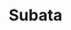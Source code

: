 ---
home: true
icon: home
title: Subata
heroImage: /assets/logo.ico
bgImage:
bgImageDark: 
bgImageStyle:
  background-attachment: fixed
heroText: Subata
tagline: 宇宙无敌攻略
actions:
  - text: 游戏攻略
    link: ./main/index.html

  - text: 下载客户端v2.1.3
    type: primary
    # link: /

highlights:
  - header: 启动器v2.1.3
    image: /assets/image/subata.png
    bgImage: https://theme-hope-assets.vuejs.press/bg/3-light.svg
    bgImageDark: https://theme-hope-assets.vuejs.press/bg/3-dark.svg
    highlights:
      - title: 更丰富的界面
      - title: 更高效的运行
      - title: 更小的安装包
      - title: 更清晰的补丁

  - header: 通过下方快速跳转指定模块
    description: 
    # image: /assets/image/logo.ico
    bgImage: https://theme-hope-assets.vuejs.press/bg/2-light.svg
    bgImageDark: https://theme-hope-assets.vuejs.press/bg/2-dark.svg
    bgImageStyle:
      background-repeat: repeat
      background-size: initial
    features:
      - title: 入坑准备
        icon: clipboard-check
        # details: 描述
        link: /main

      - title: 新人基础指南
        icon: box-archive
        # details: 描述
        link: /base

      - title: 深入游戏指南
        icon: table-columns
        # details: 描述
        link: /deep

      - title: 常用工具
        icon: code
        # details: 描述
        link: /tools

      - title: 日常休闲
        icon: align-center
        # details: 描述
        link: /daily

      - title: 战斗玩法
        icon: code
        # details: 描述
        link: /fight

      - title: 特殊玩法(轮换周常)
        icon: superscript
        # details: 描述
        link: /special

      - title: 生产采集
        icon: quote-left
        # details: 描述
        link: /manufacture

      - title: 其他
        icon: highlighter
        # details: 描述
        link: /other

copyright: 蓝色灭火器
footer: 使用 <a href="https://theme-hope.vuejs.press/zh/" target="_blank">VuePress Theme Hope</a> 主题 | MIT 协议, 版权所有 © 2019-present Mr.Hope
---